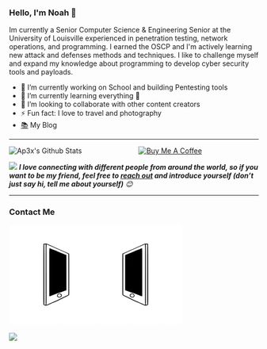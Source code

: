 ### Hello, I'm Noah 👋
  
Im currently a Senior Computer Science & Engineering Senior at the University of Louisville experienced in penetration testing, network operations, and programming. I earned the OSCP and I'm actively learning new attack and defenses methods and techniques. I like to challenge myself and expand my knowledge about programming to develop cyber security tools and payloads.

- 🔭 I’m currently working on School and building Pentesting tools
- 🌱 I’m currently learning everything 🤣
- 👯 I’m looking to collaborate with other content creators
- ⚡ Fun fact: I love to travel and photography
- [📚](https://ap3x.github.io/) My Blog

----

<img align="left" alt="Ap3x's Github Stats" src="https://github-readme-stats.vercel.app/api?username=Ap3x&show_icons=true&hide_border=true" />                   

<p align="center">
<a href="https://www.buymeacoffee.com/Ap3x" target="_blank"><img src="https://cdn.buymeacoffee.com/buttons/default-white.png" alt="Buy Me A Coffee" height="40" width="170" ></a>

<!-- Feel free to reach out and introduce yourself :D-->
<img src="https://media.giphy.com/media/LnQjpWaON8nhr21vNW/giphy.gif" width="60"> <em><b>I love connecting with different people from around the world, so if you want to be my friend, feel free to <a href="https://www.linkedin.com/in/noahtongate/">reach out</a> and introduce yourself (don’t just say hi, tell me about yourself)</b> 😊 </em>

</p>

----
### Contact Me
<img src="https://github.com/Ap3x/Ap3x/blob/main/images/connected.gif" width="350" height="200" />

[<img src="https://img.icons8.com/color/48/000000/linkedin.png" width="3.5%"/>](https://www.linkedin.com/in/noahtongate/)
